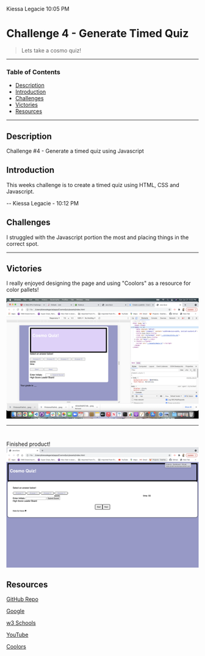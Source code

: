 Kiessa Legacie 10:05 PM

# Challenge 4 - Generate Timed Quiz 
> Lets take a cosmo quiz!
---
### Table of Contents
- [Description](#description)
- [Introduction](#introduction)
- [Challenges](#challenges)
- [Victories](#victories)
- [Resources](#resources)

---

## Description

Challenge #4 - Generate a timed quiz using Javascript

## Introduction 
This weeks challenge is to create a timed quiz using HTML, CSS and Javascript.


--
Kiessa Legacie - 10:12 PM
## Challenges

I struggled with the Javascript portion the most and placing things in the correct spot.

---
## Victories
I really enjoyed designing the page and using "Coolors" as a resource for color pallets!

<img src="./images/quizshot.png">

---
#
Finished product!
<img src= "./images/quizshot2.png"/>



## Resources 

<a href="https://github.com/Klegacie1009/CosmoQuiz">GitHub Repo</a>

<a href="https://www.google.com/webhp?hl=en&sa=X&ved=0ahUKEwiLjJ7fosLvAhWXW80KHawRD_oQPAgI">Google</a>

<a href="https://www.w3schools.com/charsets/ref_html_ascii.asp">w3 Schools</a>

<a href="https://www.youtube.com/watch?v=eVGEea7adDM"> YouTube</a>

<a href="https://coolors.co/">Coolors</a>
